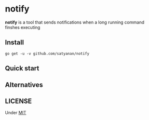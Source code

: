 # notify

**notify** is a tool that sends notifications when a long running command finshes executing

## Install
```
go get -u -v github.com/satyanan/notify
```

## Quick start

## Alternatives

## LICENSE
Under [MIT](LICENSE)